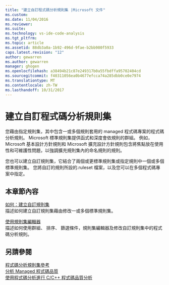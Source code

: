 ```yaml
---
title: "建立自訂程式碼分析規則集 |Microsoft 文件"
ms.custom: 
ms.date: 11/04/2016
ms.reviewer: 
ms.suite: 
ms.technology: vs-ide-code-analysis
ms.tgt_pltfrm: 
ms.topic: article
ms.assetid: 88db3a0a-1b92-496d-9fae-b2bb980f5933
caps.latest.revision: "12"
author: gewarren
ms.author: gewarren
manager: ghogen
ms.openlocfilehash: a38494b21c87e249317b0a55fbdffa95702404cd
ms.sourcegitcommit: f40311056ea0b4677efcca74a285dbb0ce0e7974
ms.translationtype: MT
ms.contentlocale: zh-TW
ms.lasthandoff: 10/31/2017
---
```

# <a name="creating-custom-code-analysis-rule-sets"></a>建立自訂程式碼分析規則集
您藉由指定規則集，其中包含一或多個規則套用的 managed 程式碼專案的程式碼分析規則。 Microsoft 標準規則集提供函式和深度會依規則的群組。 例如，Microsoft 基本設計方針規則和 Microsoft 擴充設計方針規則包含將焦點放在使用性和可維護性問題，以強調擴充規則集內的命名規則的規則。  
  
 您也可以建立自訂規則集，它結合了兩個或更標準規則集或指定規則中一個或多個標準規則集。 您將自訂的規則所設的.ruleset 檔案，以及您可以在多個程式碼專案中指定。  
  
## <a name="in-this-section"></a>本章節內容  
 [如何：建立自訂規則集](../code-quality/how-to-create-a-custom-rule-set.md)  
 描述如何建立自訂規則集藉由修改一或多個標準規則集。  
  
 [使用規則集編輯器](../code-quality/working-in-the-code-analysis-rule-set-editor.md)  
 描述如何使用群組、 排序、 篩選條件，規則集編輯器及修改自訂規則集中的程式碼分析規則。  
  
## <a name="see-also"></a>另請參閱  
 [程式碼分析規則集參考](../code-quality/code-analysis-rule-set-reference.md)   
 [分析 Managed 程式碼品質](../code-quality/analyzing-managed-code-quality-by-using-code-analysis.md)   
 [使用程式碼分析進行 C/C++ 程式碼品質分析](../code-quality/analyzing-c-cpp-code-quality-by-using-code-analysis.md)